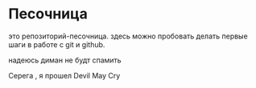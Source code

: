 Песочница
=======

это репозиторий-песочница. здесь можно пробовать делать первые шаги в работе с git и github.

надеюсь диман не будт спамить

Серега , я  прошел Devil May Cry
